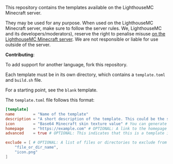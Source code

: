 This repository contains the templates available on the LighthouseMC Minecraft server.

They may be used for any purpose.
 When used on the LighthouseMC Minecraft server, make sure to follow the server rules.
 We, LighthouseMC and its developers/moderators), reserve the right to penalise misuse <ins>on the LighthouseMC Minecraft server</ins>.
 We are not responsible or liable for use outside of the server.


**Contributing**:

To add support for another language, fork this repository.

Each template must be in its own directory, which contains a `template.toml` and `build.sh` file.

For a starting point, see the `blank` template.

The `template.toml` file follows this format:
```toml
[template]
name        = "Name of the template"
description = "A short description of the template. This could be the slogan of the language being supported."
icon        = "Base64 Minecraft skin texture value" # You can generate one using https://mineskin.org.
homepage    = "https://example.com" # OPTIONAL: A link to the homepage of the language being supported.
advanced    = true # OPTIONAL: This indicates that this is a template intended for more advanced users.

exclude = [ # OPTIONAL: A list of files or directories to exclude from the template.
    "file_or_dir_name",
    "icon.png"
]
```
